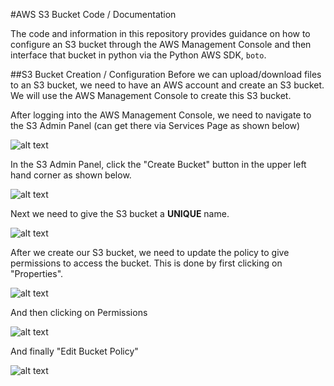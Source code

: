 #AWS S3 Bucket Code / Documentation

The code and information in this repository provides guidance on how to configure an S3 bucket through the AWS Management Console and then interface that bucket in python via the Python AWS SDK, `boto`.

##S3 Bucket Creation / Configuration
Before we can upload/download files to an S3 bucket, we need to have an AWS account and create an S3 bucket. We will use the AWS Management Console to create this S3 bucket.

After logging into the AWS Management Console, we need to navigate to the S3 Admin Panel (can get there via Services Page as shown below)

![alt text](https://github.com/mvartani76/iot-detroit-jan2017/blob/master/Images/aws-services-page.jpg "AWS Services Page")

In the S3 Admin Panel, click the "Create Bucket" button in the upper left hand corner as shown below.

![alt text](https://github.com/mvartani76/iot-detroit-jan2017/blob/master/Images/s3-management-console.jpg "S3 Management Console")

Next we need to give the S3 bucket a **UNIQUE** name.

![alt text](https://github.com/mvartani76/iot-detroit-jan2017/blob/master/Images/create-bucket-2.jpg "Create S3 Bucket")

After we create our S3 bucket, we need to update the policy to give permissions to access the bucket. This is done by first clicking on "Properties".

![alt text](https://github.com/mvartani76/iot-detroit-jan2017/blob/master/Images/s3-bucket-properties.jpg "S3 Bucket Properties")

And then clicking on Permissions

![alt text](https://github.com/mvartani76/iot-detroit-jan2017/blob/master/Images/s3-bucket-permissions.jpg "S3 Bucket Permissions")

And finally "Edit Bucket Policy"

![alt text](https://github.com/mvartani76/iot-detroit-jan2017/blob/master/Images/s3-bucket-properties-policy.jpg "Edit Bucket Policy")
